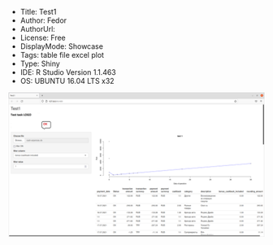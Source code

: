 * Title: Test1
* Author: Fedor 
* AuthorUrl: 
* License: Free
* DisplayMode: Showcase
* Tags: table file excel plot
* Type: Shiny
* IDE: R Studio Version 1.1.463 
* OS: UBUNTU 16.04 LTS x32


![alt text](screenshots/screen1.png "Main window view")
